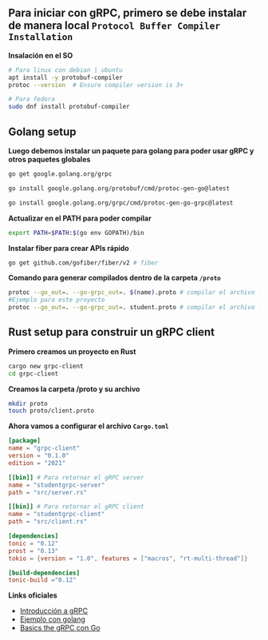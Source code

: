 ## Para iniciar con gRPC, primero se debe instalar de manera local `Protocol Buffer Compiler Installation`

**Insalación en el SO**
```bash SO
# Para linux con debian | ubuntu
apt install -y protobuf-compiler
protoc --version  # Ensure compiler version is 3+

# Para fedora
sudo dnf install protobuf-compiler
```

## Golang setup

**Luego debemos instalar un paquete para golang para poder usar gRPC y otros paquetes globales**
```bash proyecto
go get google.golang.org/grpc

go install google.golang.org/protobuf/cmd/protoc-gen-go@latest

go install google.golang.org/grpc/cmd/protoc-gen-go-grpc@latest
```

**Actualizar en el PATH para poder compilar**
```bash proyecto ruta carpeta proto
export PATH=$PATH:$(go env GOPATH)/bin
```

**Instalar fiber para crear APIs rápido**

```bash proyecto
go get github.com/gofiber/fiber/v2 # fiber
```

**Comando para generar compilados dentro de la carpeta `/proto`**
```bash proyecto ruta carpeta proto
protoc --go_out=. --go-grpc_out=. $(name).proto # compilar el archivo .proto  
#Ejemplo para este proyecto
protoc --go_out=. --go-grpc_out=. student.proto # compilar el archivo .proto  
```

## Rust setup para construir un gRPC client

**Primero creamos un proyecto en Rust**

```bash
cargo new grpc-client
cd grpc-client
```

**Creamos la carpeta /proto y su archivo**

```bash
mkdir proto
touch proto/client.proto
```

**Ahora vamos a configurar el archivo `Cargo.toml`**

```toml
[package]
name = "grpc-client"
version = "0.1.0"
edition = "2021"

[[bin]] # Para retornar el gRPC server
name = "studentgrpc-server"
path = "src/server.rs"

[[bin]] # Para retornar el gRPC client
name = "studentgrpc-client"
path = "src/client.rs"

[dependencies]
tonic = "0.12"
prost = "0.13"
tokio = {version = "1.0", features = ["macros", "rt-multi-thread"]}

[build-dependencies]
tonic-build ="0.12"
```


**Links oficiales**
- [Introducción a gRPC](https://grpc.io/docs/what-is-grpc/introduction/)
- [Ejemplo con golang](https://grpc.io/docs/languages/go/quickstart/)
- [Basics the gRPC con Go](https://grpc.io/docs/languages/go/basics/)